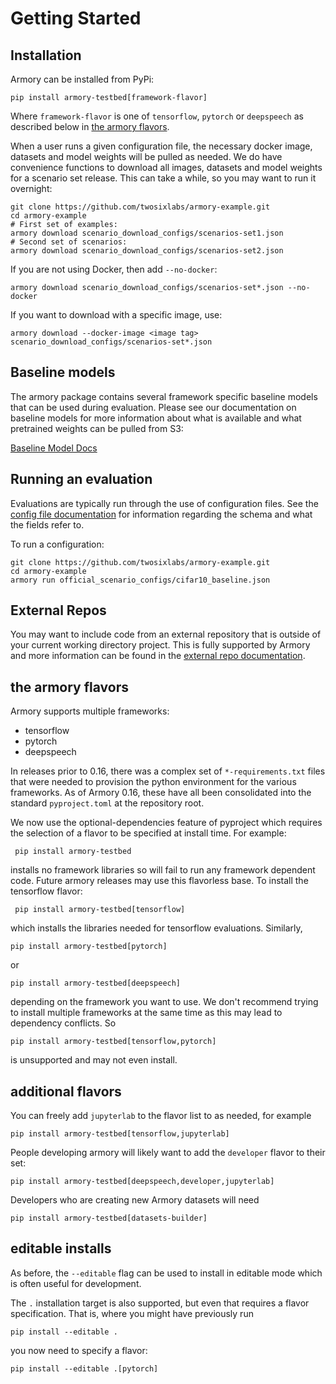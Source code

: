 # Getting Started

## Installation
Armory can be installed from PyPi:
```
pip install armory-testbed[framework-flavor]
```

Where `framework-flavor` is one of `tensorflow`, `pytorch` or `deepspeech`
as described below in [the armory flavors](#the-armory-flavors).

When a user runs a given configuration file, the necessary docker image, datasets and
model weights will be pulled as needed. We do have convenience functions to download
all images, datasets and model weights for a scenario set release. This can take a
while, so you may want to run it overnight:
```
git clone https://github.com/twosixlabs/armory-example.git
cd armory-example
# First set of examples:
armory download scenario_download_configs/scenarios-set1.json
# Second set of scenarios:
armory download scenario_download_configs/scenarios-set2.json
```
If you are not using Docker, then add `--no-docker`:
```
armory download scenario_download_configs/scenarios-set*.json --no-docker
```

If you want to download with a specific image, use:
```
armory download --docker-image <image tag> scenario_download_configs/scenarios-set*.json
```

## Baseline models
The armory package contains several framework specific baseline models that can be used
during evaluation. Please see our documentation on baseline models for more information
about what is available and what pretrained weights can be pulled from S3:

[Baseline Model Docs](baseline_models.md)

## Running an evaluation
Evaluations are typically run through the use of configuration files. See the
[config file documentation](/docs/configuration_files.md) for information regarding the
schema and what the fields refer to.

To run a configuration:
```
git clone https://github.com/twosixlabs/armory-example.git
cd armory-example
armory run official_scenario_configs/cifar10_baseline.json
```

## External Repos
You may want to include code from an external repository that is outside of your
current working directory project. This is fully supported by Armory and more
information can be found in the [external repo documentation](/docs/external_repos.md).

## the armory flavors

Armory supports multiple frameworks:

  - tensorflow
  - pytorch
  - deepspeech

In releases prior to 0.16, there was a complex set of `*-requirements.txt` files
that were needed to provision the python environment for the various frameworks.
As of Armory 0.16, these have all been consolidated into the standard
`pyproject.toml` at the repository root.

We now use the optional-dependencies feature of pyproject which requires
the selection of a flavor to be specified at install time.  For example:

     pip install armory-testbed

installs no framework libraries so will fail to run any framework dependent code. Future
armory releases may use this flavorless base. To install the tensorflow flavor:

     pip install armory-testbed[tensorflow]

which installs the libraries needed for tensorflow evaluations. Similarly,

    pip install armory-testbed[pytorch]

or

    pip install armory-testbed[deepspeech]

depending on the framework you want to use. We don't recommend trying to
install multiple frameworks at the same time as this may lead to dependency
conflicts. So

    pip install armory-testbed[tensorflow,pytorch]

is unsupported and may not even install.

## additional flavors

You can freely add `jupyterlab` to the flavor list to as needed, for example

    pip install armory-testbed[tensorflow,jupyterlab]

People developing armory will likely want to add the `developer` flavor to their
set:

    pip install armory-testbed[deepspeech,developer,jupyterlab]

Developers who are creating new Armory datasets will need

    pip install armory-testbed[datasets-builder]

## editable installs

As before, the `--editable` flag can be used to install in editable mode
which is often useful for development.

The `.` installation target is also supported, but even that requires
a flavor specification. That is, where you might have previously run

    pip install --editable .

you now need to specify a flavor:

    pip install --editable .[pytorch]
